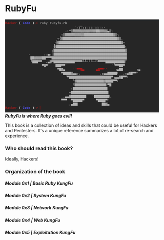 # RubyFu

![Wireshark](images/other/rubyfu.png)
***RubyFu is where Ruby goes evil!*** 


This book is a collection of ideas and skills that could be useful for Hackers and Pentesters. It's a unique reference summarizes a lot of re-search and experience.



### Who should read this book?
Ideally, Hackers!

### Organization of the book
##### Module 0x1 | Basic Ruby KungFu
##### Module 0x2 | System KungFu
##### Module 0x3 | Network KungFu
##### Module 0x4 | Web KungFu
##### Module 0x5 | Exploitation KungFu


